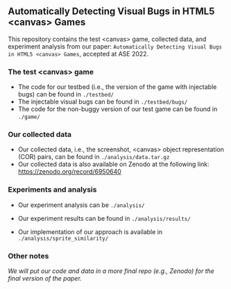 ## Automatically Detecting Visual Bugs in HTML5 \<canvas\> Games

This repository contains the test \<canvas\> game, collected data, and experiment analysis from our paper: `Automatically Detecting Visual Bugs in HTML5 <canvas> Games`, accepted at ASE 2022.

### The test \<canvas\> game
- The code for our testbed (i.e., the version of the game with injectable bugs) can be found in `./testbed/`
- The injectable visual bugs can be found in `./testbed/bugs/`
- The code for the non-buggy version of our test <canvas> game can be found in `./game/`

  
### Our collected data
- Our collected data, i.e., the screenshot, \<canvas\> object representation (COR) pairs, can be found in `./analysis/data.tar.gz` 
- Our collected data is also available on Zenodo at the following link: https://zenodo.org/record/6950640
  
  
### Experiments and analysis
- Our experiment analysis can be `./analysis/`
 
- Our experiment results can be found in `./analysis/results/`
  
- Our implementation of our approach is available in `./analysis/sprite_similarity/`

  
### Other notes
*We will put our code and data in a more final repo (e.g., Zenodo) for the final version of the paper.*
